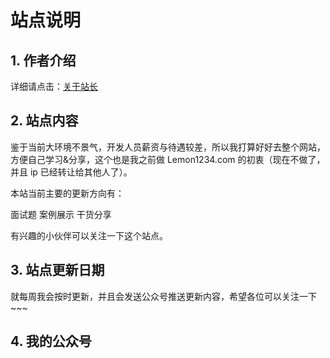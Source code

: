 # 站点说明

## 1. 作者介绍
详细请点击：[关于站长](/docs/aboutMe.md)

## 2. 站点内容

鉴于当前大环境不景气，开发人员薪资与待遇较差，所以我打算好好去整个网站，方便自己学习&分享，这个也是我之前做 Lemon1234.com 的初衷（现在不做了，并且 ip 已经转让给其他人了）。

本站当前主要的更新方向有：

面试题
案例展示
干货分享

有兴趣的小伙伴可以关注一下这个站点。

## 3. 站点更新日期

就每周我会按时更新，并且会发送公众号推送更新内容，希望各位可以关注一下~~~

## 4. 我的公众号
